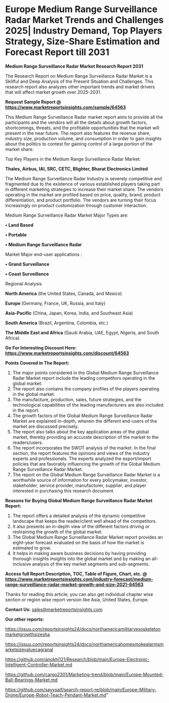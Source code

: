 # Europe Medium Range Surveillance Radar Market Trends and Challenges 2025| Industry Demand, Top Players Strategy, Size-Share Estimation and Forecast Report till 2031

<strong>Medium Range Surveillance Radar Market Research Report 2031</strong>

The Research Report on Medium Range Surveillance Radar Market is a Skillful and Deep Analysis of the Present Situation and Challenges. This research report also analyzes other important trends and market drivers that will affect market growth over 2025-2031.

<strong>Request Sample Report @ <a href=https://www.marketreportsinsights.com/sample/64563>https://www.marketreportsinsights.com/sample/64563</a></strong>

This Medium Range Surveillance Radar market report aims to provide all the participants and the vendors will all the details about growth factors, shortcomings, threats, and the profitable opportunities that the market will present in the near future. The report also features the revenue share, industry size, production volume, and consumption in order to gain insights about the politics to contest for gaining control of a large portion of the market share.

Top Key Players in the Medium Range Surveillance Radar Market:

<strong>Thales, Airbus, IAI, SRC, CETC, Blighter, Bharat Electronics Limited</strong>

The Medium Range Surveillance Radar Industry is severely competitive and fragmented due to the existence of various established players taking part in different marketing strategies to increase their market share. The vendors operating in the market are profiled based on price, quality, brand, product differentiation, and product portfolio. The vendors are turning their focus increasingly on product customization through customer interaction.

Medium Range Surveillance Radar Market Major Types are:

<strong>• Land Based

• Portable

• Medium Range Surveillance Radar</strong>

Market Major end-user applications :

<strong>• Grand Surveillance

• Coast Surveillance</strong>

Regional Analysis

</u><strong><b>North America</b></strong> (the United States, Canada, and Mexico)

<strong><b>Europe </b></strong>(Germany, France, UK, Russia, and Italy)

<strong><b>Asia-Pacific</b></strong> (China, Japan, Korea, India, and Southeast Asia)

<strong><b>South America</b></strong> (Brazil, Argentina, Colombia, etc.)

<strong><b>The Middle East and Africa</b></strong> (Saudi Arabia, UAE, Egypt, Nigeria, and South Africa)

<strong>Go For Interesting Discount Here: <a href=https://www.marketreportsinsights.com/discount/64563>https://www.marketreportsinsights.com/discount/64563</a></strong>

<strong>Points Covered in The Report:</strong>
<ol>
  <li>The major points considered in the Global Medium Range Surveillance Radar Market report include the leading competitors operating in the global market.</li>
  <li>The report also contains the company profiles of the players operating in the global market.</li>
  <li>The manufacture, production, sales, future strategies, and the technological capabilities of the leading manufacturers are also included in the report.</li>
  <li>The growth factors of the Global Medium Range Surveillance Radar Market are explained in-depth, wherein the different end-users of the market are discussed precisely.</li>
  <li>The report also talks about the key application areas of the global market, thereby providing an accurate description of the market to the readers/users.</li>
  <li>The report incorporates the SWOT analysis of the market. In the final section, the report features the opinions and views of the industry experts and professionals. The experts analyzed the export/import policies that are favorably influencing the growth of the Global Medium Range Surveillance Radar Market.</li>
  <li>The report on the Global Medium Range Surveillance Radar Market is a worthwhile source of information for every policymaker, investor, stakeholder, service provider, manufacturer, supplier, and player interested in purchasing this research document.</li>
</ol>
<strong>Reasons for Buying Global Medium Range Surveillance Radar Market Report:</strong>

<ol>
  <li>The report offers a detailed analysis of the dynamic competitive landscape that keeps the reader/client well ahead of the competitors.</li>
  <li>It also presents an in-depth view of the different factors driving or restraining the growth of the global market.</li>
  <li>The Global Medium Range Surveillance Radar Market report provides an eight-year forecast evaluated on the basis of how the market is estimated to grow.</li>
  <li>It helps in making aware business decisions by having providing thorough insights insights into the global market and by making an all-inclusive analysis of the key market segments and sub-segments.</li>
</ol>
<strong>Access full Report Description, TOC, Table of Figure, Chart, etc. @ <a href=https://www.marketreportsinsights.com/industry-forecast/medium-range-surveillance-radar-market-growth-and-size-2021-64563>https://www.marketreportsinsights.com/industry-forecast/medium-range-surveillance-radar-market-growth-and-size-2021-64563</a></strong>


Thanks for reading this article; you can also get individual chapter wise section or region wise report version like Asia, United States, Europe.

<strong>Contact Us:</strong>
sales@marketreportsinsights.com

<strong>Our other reports:</strong>

<a href=https://issuu.com/reportsinsights24/docs/northamericamilitaryexoskeletonmarketgrowthsizesha>https://issuu.com/reportsinsights24/docs/northamericamilitaryexoskeletonmarketgrowthsizesha</a>

<a href=https://issuu.com/reportsinsights24/docs/northamericahomesmokealarmsmarketsizevaluecagranal>https://issuu.com/reportsinsights24/docs/northamericahomesmokealarmsmarketsizevaluecagranal</a>

<a href=https://github.com/anokhi121/Research/blob/main/Europe-Electronic-Intelligent-Controller-Market.md>https://github.com/anokhi121/Research/blob/main/Europe-Electronic-Intelligent-Controller-Market.md</a>

<a href=https://github.com/cargo2301/Marketing-trend/blob/main/Europe-Mounted-Ball-Bearings-Market.md>https://github.com/cargo2301/Marketing-trend/blob/main/Europe-Mounted-Ball-Bearings-Market.md</a>

<a href=https://github.com/sayysaif/search-report-re/blob/main/Europe-Military-Drone/Europe-Robot-Teach-Pendant-Market.md>https://github.com/sayysaif/search-report-re/blob/main/Europe-Military-Drone/Europe-Robot-Teach-Pendant-Market.md</a>"
